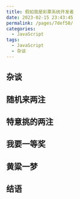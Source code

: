```yaml
---
title: 假如我是彩票系统开发者
date: 2023-02-15 23:43:45
permalink: /pages/7def50/
categories:
  - JavaScript
tags:
  - JavaScript
  - 杂谈
---
```


## 杂谈

## 随机来两注

## 特意挑的两注

## 我要一等奖

## 黄粱一梦

## 结语
